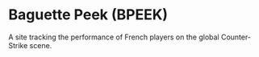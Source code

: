 # Baguette Peek (BPEEK)
A site tracking the performance of French players on the global Counter-Strike scene.
